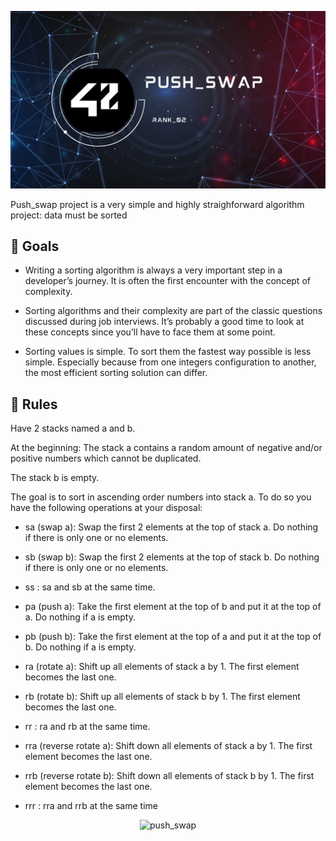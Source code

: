 ![Banner](img/push_swap_banner.jpg "ps banner") <br>

<div>
  Push_swap project is a very simple and highly straighforward algorithm project: data must be sorted
  <div>
<h2> 🏁 Goals </h2>
    
- Writing a sorting algorithm is always a very important step in a developer’s journey. It
is often the first encounter with the concept of complexity.
    
- Sorting algorithms and their complexity are part of the classic questions discussed
during job interviews. It’s probably a good time to look at these concepts since you’ll
have to face them at some point.

- Sorting values is simple. To sort them the fastest way possible is less simple. Especially
because from one integers configuration to another, the most efficient sorting solution can
differ.
<div>

<h2> 📖 Rules </h2>

Have 2 stacks named a and b.

At the beginning: The stack a contains a random amount of negative and/or positive numbers which cannot be duplicated.
  
The stack b is empty.

The goal is to sort in ascending order numbers into stack a. To do so you have the following operations at your disposal:

- sa (swap a): Swap the first 2 elements at the top of stack a. Do nothing if there is only one or no elements.


- sb (swap b): Swap the first 2 elements at the top of stack b. Do nothing if there is only one or no elements.

- ss : sa and sb at the same time.

- pa (push a): Take the first element at the top of b and put it at the top of a. Do nothing if a is empty.

- pb (push b): Take the first element at the top of a and put it at the top of b. Do nothing if a is empty.

- ra (rotate a): Shift up all elements of stack a by 1. The first element becomes the last one.

- rb (rotate b): Shift up all elements of stack b by 1. The first element becomes the last one.

- rr : ra and rb at the same time.

- rra (reverse rotate a): Shift down all elements of stack a by 1. The first element becomes the last one.

- rrb (reverse rotate b): Shift down all elements of stack b by 1. The first element becomes the last one.

- rrr : rra and rrb at the same time

<div>
<div align="center">
  
![push_swap](img/push_swap.gif)<br>
